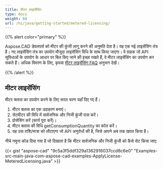 ```yaml
---
title: मीटर लाइसेंसिंग
type: docs
weight: 60
url: /hi/java/getting-started/metered-licensing/
---
```


{{% alert color="primary" %}} 

Aspose.CAD डेवलपर्स को मीटर की कुंजी लागू करने की अनुमति देता है। यह एक नई लाइसेंसिंग तंत्र है। नए लाइसेंसिंग तंत्र का उपयोग मौजूदा लाइसेंसिंग विधि के साथ किया जाएगा। वे ग्राहक जो API सुविधाओं के उपयोग के आधार पर बिल किए जाने की इच्छा रखते हैं, वे मीटर लाइसेंसिंग का उपयोग कर सकते हैं। अधिक विवरण के लिए, कृपया [मीटर लाइसेंसिंग FAQ](https://purchase.aspose.com/faqs/licensing/metered) अनुभाग देखें।

{{% /alert %}} 
## **मीटर लाइसेंसिंग**
मीटर क्लास का उपयोग करने के लिए सरल चरण यहाँ दिए गए हैं।

1. मीटर क्लास का एक उदाहरण बनाएं।
1. सेटमीटर की विधि में सार्वजनिक और निजी कुंजी पास करें।
1. प्रोसेसिंग करें (कार्य पूरा करें)।
1. मीटर क्लास की विधि getConsumptionQuantity का कॉल करें।
1. यह उस राशि/मात्रा को लौटाएगा जो API अनुरोधों की है, जिसे आपने अब तक खपत किया है।

नीचे नमूना कोड दिया गया है जो दिखाता है कि मीटर सार्वजनिक और निजी कुंजी को कैसे सेट किया जाए:

{{< gist "aspose-cad" "9c5a3f5ddf329a1362916037ccd8c6e0" "Examples-src-main-java-com-aspose-cad-examples-ApplyLicense-MeteredLicensing.java" >}}
